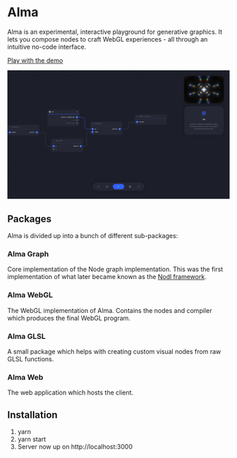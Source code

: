 # Alma

Alma is an experimental, interactive playground for generative graphics. It lets you compose nodes to craft WebGL experiences - all through an intuitive no-code interface.

[Play with the demo](https://alma.sh)

![](static/alma.png)

## Packages

Alma is divided up into a bunch of different sub-packages:

### Alma Graph

Core implementation of the Node graph implementation. This was the first implementation of what later became known as the [Nodl framework](https://github.com/emilwidlund/nodl).

### Alma WebGL

The WebGL implementation of Alma. Contains the nodes and compiler which produces the final WebGL program.

### Alma GLSL

A small package which helps with creating custom visual nodes from raw GLSL functions.

### Alma Web

The web application which hosts the client.

## Installation

1. yarn
2. yarn start
3. Server now up on http://localhost:3000
